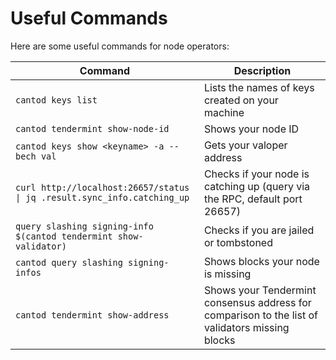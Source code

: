 # Useful Commands

Here are some useful commands for node operators:

| Command                                                                  | Description                                                                                     |
| ------------------------------------------------------------------------ | ----------------------------------------------------------------------------------------------- |
| `cantod keys list`                                                       | Lists the names of keys created on your machine                                                 |
| `cantod tendermint show-node-id`                                         | Shows your node ID                                                                              |
| `cantod keys show <keyname> -a --bech val`                               | Gets your valoper address                                                                       |
| `curl http://localhost:26657/status \| jq .result.sync_info.catching_up` | Checks if your node is catching up (query via the RPC, default port 26657)                      |
| `query slashing signing-info $(cantod tendermint show-validator)`        | Checks if you are jailed or tombstoned                                                          |
| `cantod query slashing signing-infos`                                    | Shows blocks your node is missing                                                               |
| `cantod tendermint show-address`                                         | Shows your Tendermint consensus address for comparison to the list of validators missing blocks |
